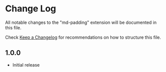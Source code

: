 # Change Log

All notable changes to the "md-padding" extension will be documented in this file.

Check [Keep a Changelog](http://keepachangelog.com/) for recommendations on how to structure this file.

## 1.0.0

- Initial release